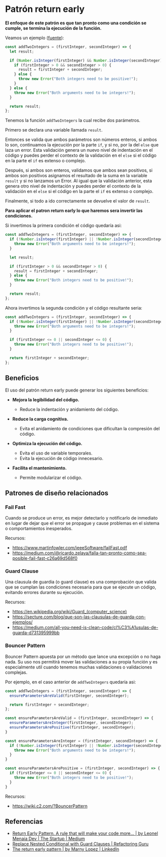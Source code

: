# Patrón return early

**El enfoque de este patrón es que tan pronto como una condición se cumple, se termina la ejecución de la función.**

Veamos un ejemplo ([fuente](https://dev.to/arikaturika/one-concept-a-day-early-return-pattern-in-javascript-3pol)):

```js
const addTwoIntegers = (firstInteger, secondInteger) => {
  let result;

  if (Number.isInteger(firstInteger) && Number.isInteger(secondInteger)) {
    if (firstInteger > 0 && secondInteger > 0) {
      result = firstInteger + secondInteger;
    } else {
      throw new Error("Both integers need to be positive!");
    }
  } else {
    throw new Error("Both arguments need to be integers!");
  }

  return result;
};
```

Tenemos la función `addTwoIntegers` la cual recibe dos parámetros.

Primero se declara una variable llamada `result`.

Entonces se valida que ambos parámetros son números enteros, si ambos lo son, continuamos la ejecución por la parte `if`, y si no, por la del `else` que laza un error. Esta validación genera un nuevo nivel de indentación en el código y puedes perder el contexto de la validación en el `else` si el código en la parte el `if` es extenso o complejo.

Después, si ambos son enteros, validamos que ambos sean positivos, si ambos son positivos asignamos el resultado de la suma en la variable `result` y si no lanzamos un Error. Al igual que la validación anterior, esta genera otro nivel de indentación y puedes perder el contexto de la validación en el `else` si el código en la parte el `if` es extenso o complejo.

Finalmente, si todo a ido correctamente se devuelve el valor de `result`.

**Para aplicar el patron return early lo que haremos sera invertir las condiciones.**

Si invertimos la primera condición el código quedaría asi:

```js
const addTwoIntegers = (firstInteger, secondInteger) => {
  if (!Number.isInteger(firstInteger) || !Number.isInteger(secondInteger)) {
    throw new Error("Both arguments need to be integers!");
  }

  let result;

  if (firstInteger > 0 && secondInteger > 0) {
    result = firstInteger + secondInteger;
  } else {
    throw new Error("Both integers need to be positive!");
  }

  return result;
};
```

Ahora invertimos la segunda condición y el código resultante seria:

```js
const addTwoIntegers = (firstInteger, secondInteger) => {
  if (!Number.isInteger(firstInteger) || !Number.isInteger(secondInteger)) {
    throw new Error("Both arguments need to be integers!");
  }

  if (firstInteger <= 0 || secondInteger <= 0) {
    throw new Error("Both integers need to be positive!");
  }

  return firstInteger + secondInteger;
};
```

## Beneficios

El uso del patrón return early puede generar los siguientes beneficios:

- **Mejora la legibilidad del código.**
  - Reduce la indentación y anidamiento del código.

- **Reduce la carga cognitiva.**
  - Evita el anidamiento de condiciones que dificultan la compresión del código.

- **Optimiza la ejecución del código.**
  - Evita el uso de variable temporales.
  - Evita la ejecución de código innecesario.

- **Facilita el mantenimiento.**
  - Permite modularizar el código.

## Patrones de diseño relacionados

### Fail Fast

Cuando se produce un error, es mejor detectarlo y notificarlo de inmediato en lugar de dejar que el error se propague y cause problemas en el sistema o comportamientos inesperados.

Recursos:

- <https://www.martinfowler.com/ieeeSoftware/failFast.pdf>
- <https://medium.com/@ricardo.zelaya/falla-tan-pronto-como-sea-posible-fail-fast-c26a69d568f0>

### Guard Clause

Una clausula de guardia (o guard clause) es una comprobación que valida que se cumplan las condiciones necesaria para que se ejecute un código, evitando errores durante su ejecución.

Recursos:

- <https://en.wikipedia.org/wiki/Guard_(computer_science)>
- <https://secture.com/blog/que-son-las-clausulas-de-guarda-con-ejemplos/>
- <https://medium.com/all-you-need-is-clean-code/cl%C3%A1usulas-de-guarda-d731395999bb>

### Bouncer Pattern

Bouncer Pattern apuesta por un método que lance una excepción o no haga nada. Su uso nos permitirá mover las validaciones a su propia función y es especialmente util cuando tenemos muchas validaciones o validaciones complejas.

Por ejemplo, en el caso anterior de `addTwoIntegers` quedaría asi:

```js
const addTwoIntegers = (firstInteger, secondInteger) => {
  ensureParametersAreValid(firstInteger, secondInteger);

  return firstInteger + secondInteger;
};

const ensureParametersAreValid = (firstInteger, secondInteger) => {
  ensureParametersAreInteger(firstInteger, secondInteger);
  ensureParametersArePositive(firstInteger, secondInteger);
}

const ensureParametersAreInteger = (firstInteger, secondInteger) => {
  if (!Number.isInteger(firstInteger) || !Number.isInteger(secondInteger)) {
    throw new Error("Both arguments need to be integers!");
  }
}

const ensureParametersArePositive = (firstInteger, secondInteger) => {
  if (firstInteger <= 0 || secondInteger <= 0) {
    throw new Error("Both integers need to be positive!");
  }
}
```

Recursos:

- <https://wiki.c2.com/?BouncerPattern>

## Referencias

- [Return Early Pattern. A rule that will make your code more… | by Leonel Menaia Dev | The Startup | Medium](https://medium.com/swlh/return-early-pattern-3d18a41bba8)
- [Replace Nested Conditional with Guard Clauses | Refactoring Guru](https://refactoring.guru/es/replace-nested-conditional-with-guard-clauses)
- [The return early pattern | by Marny Lopez | LinkedIn](https://www.linkedin.com/pulse/return-early-pattern-marny-lopez-eq6je/?trk=article-ssr-frontend-pulse_more-articles_related-content-card)
